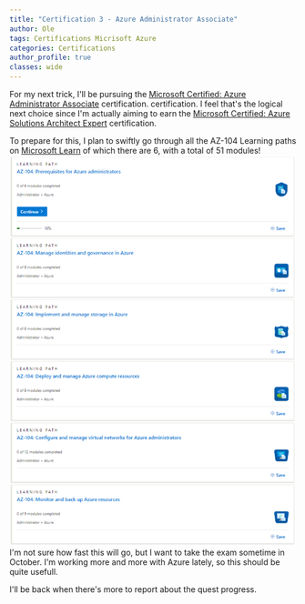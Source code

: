 ```yaml
---
title: "Certification 3 - Azure Administrator Associate"
author: Ole
tags: Certifications Micrisoft Azure
categories: Certifications
author_profile: true
classes: wide
---
```



For my next trick, I'll be pursuing the [Microsoft Certified: Azure Administrator Associate](https://learn.microsoft.com/en-us/credentials/certifications/azure-administrator/) certification.
certification. I feel that's the logical next choice since I'm actually aiming to earn the [Microsoft Certified: Azure Solutions Architect Expert](https://learn.microsoft.com/en-us/credentials/certifications/azure-solutions-architect/) certification.

To prepare for this, I plan to swiftly go through all the AZ-104 Learning paths on [Microsoft Learn](https://learn.microsoft.com/en-us/credentials/certifications/exams/az-104/)
of which there are 6, with a total of 51 modules! 
![learning paths](/assets/images/certification3/learningpaths.png) I'm not sure how fast this will go, but I want to take the exam sometime in October. 
I'm working more and more with Azure lately, so this should be quite usefull.

I'll be back when there's more to report about the quest progress.



